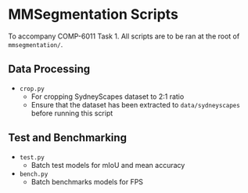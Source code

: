 # MMSegmentation Scripts
To accompany COMP-6011 Task 1. All scripts are to be ran at the root of `mmsegmentation/`.

## Data Processing

- `crop.py`
  - For cropping SydneyScapes dataset to 2:1 ratio
  - Ensure that the dataset has been extracted to `data/sydneyscapes` before running this script

## Test and Benchmarking

- `test.py`
  - Batch test models for mIoU and mean accuracy
- `bench.py`
  - Batch benchmarks models for FPS
